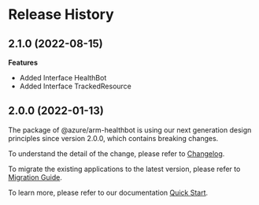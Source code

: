 # Release History
    
## 2.1.0 (2022-08-15)
    
**Features**

  - Added Interface HealthBot
  - Added Interface TrackedResource
    
    
## 2.0.0 (2022-01-13)

The package of @azure/arm-healthbot is using our next generation design principles since version 2.0.0, which contains breaking changes.

To understand the detail of the change, please refer to [Changelog](https://aka.ms/js-track2-changelog).

To migrate the existing applications to the latest version, please refer to [Migration Guide](https://aka.ms/js-track2-migration-guide).

To learn more, please refer to our documentation [Quick Start](https://aka.ms/js-track2-quickstart).
